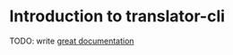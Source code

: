 # Introduction to translator-cli

TODO: write [great documentation](http://jacobian.org/writing/what-to-write/)
